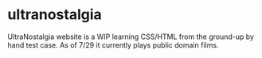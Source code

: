 # ultranostalgia
UltraNostalgia website is a WIP learning CSS/HTML from the ground-up by hand test case. As of 7/29 it currently plays public domain films.
